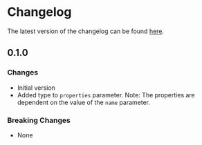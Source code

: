 # Changelog

The latest version of the changelog can be found [here](https://github.com/Azure/bicep-registry-modules/blob/main/avm/res/api-management/service/portalsetting/CHANGELOG.md).

## 0.1.0

### Changes

- Initial version
- Added type to `properties` parameter. Note: The properties are dependent on the value of the `name` parameter.

### Breaking Changes

- None
